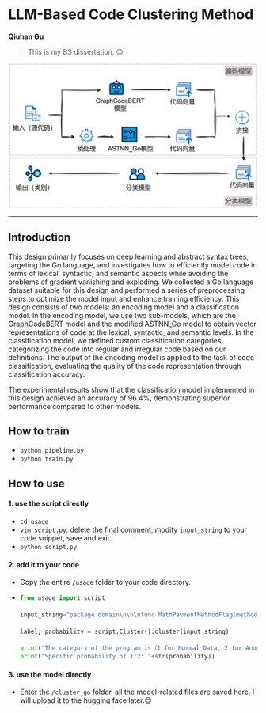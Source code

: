 # LLM-Based Code Clustering Method

**Qiuhan Gu**

> This is my BS dissertation. 😊

![image-20240706234333298](images/image-20240706234333298.png)

*******

## Introduction

This design primarily focuses on deep learning and abstract syntax trees, targeting the Go language, and investigates how to efficiently model code in terms of lexical, syntactic, and semantic aspects while avoiding the problems of gradient vanishing and exploding. We collected a Go language dataset suitable for this design and performed a series of preprocessing steps to optimize the model input and enhance training efficiency. This design consists of two models: an encoding model and a classification model. In the encoding model, we use two sub-models, which are the GraphCodeBERT model and the modified ASTNN_Go model to obtain vector representations of code at the lexical, syntactic, and semantic levels. In the classification model, we defined custom classification categories, categorizing the code into regular and irregular code based on our definitions. The output of the encoding model is applied to the task of code classification, evaluating the quality of the code representation through classification accuracy.

The experimental results show that the classification model implemented in this design achieved an accuracy of 96.4%, demonstrating superior performance compared to other models.



## How to train

* `python pipeline.py`
* `python train.py`



## How to use

#### 1. use the script directly

* `cd usage`
* `vim script.py`, delete the final comment, modify `input_string` to your code snippet, save and exit.
* `python script.py`

#### 2. add it to your code

* Copy the entire `/usage` folder to your code directory.

* ```python
  from usage import script
  
  input_string="package domain\n\n\nfunc MathPaymentMethodFlag(methods []int) int {\n\tf := 0\n\tfor _, v := range methods {\n\t\tf |= 1 << uint(v-1)\n\t}\n\treturn f\n}\n\n\n\n\nfunc AndPayMethod(payFlag int, method int) bool \n\tf := 1 << uint(method-1)\n\treturn payFlag&f == f\n"
  
  label, probability = script.Cluster().cluster(input_string)
  
  print("The category of the program is（1 for Normal Data, 2 for Anomalous Data）："+ str(label))
  print("Specific probability of 1:2: "+str(probability))
  ```

#### 3. use the model directly

* Enter the `/cluster_go` folder, all the model-related files are saved here. I will upload it to the hugging face later.😊
